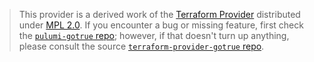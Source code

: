 > This provider is a derived work of the [Terraform Provider](https://github.com/supabase-community/terraform-provider-gotrue)
> distributed under [MPL 2.0](https://www.mozilla.org/en-US/MPL/2.0/). If you encounter a bug or missing feature,
> first check the [`pulumi-gotrue` repo](https://github.com/supabase-community/pulumi-gotrue/issues); however, if that doesn't turn up anything,
> please consult the source [`terraform-provider-gotrue` repo](https://github.com/supabase-community/terraform-provider-gotrue/issues).
